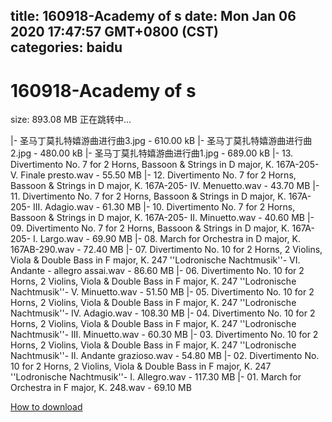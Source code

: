 
title: 160918-Academy of s
date: Mon Jan 06 2020 17:47:57 GMT+0800 (CST)    
categories: baidu
---

# 160918-Academy of s
size: 893.08 MB
 正在跳转中...
 
|- 圣马丁莫扎特嬉游曲进行曲3.jpg - 610.00 kB
|- 圣马丁莫扎特嬉游曲进行曲2.jpg - 480.00 kB
|- 圣马丁莫扎特嬉游曲进行曲1.jpg - 689.00 kB
|- 13. Divertimento No. 7 for 2 Horns, Bassoon & Strings in D major, K. 167A-205- V. Finale presto.wav - 55.50 MB
|- 12. Divertimento No. 7 for 2 Horns, Bassoon & Strings in D major, K. 167A-205- IV. Menuetto.wav - 43.70 MB
|- 11. Divertimento No. 7 for 2 Horns, Bassoon & Strings in D major, K. 167A-205- III. Adagio.wav - 61.30 MB
|- 10. Divertimento No. 7 for 2 Horns, Bassoon & Strings in D major, K. 167A-205- II. Minuetto.wav - 40.60 MB
|- 09. Divertimento No. 7 for 2 Horns, Bassoon & Strings in D major, K. 167A-205- I. Largo.wav - 69.90 MB
|- 08. March for Orchestra in D major, K. 167AB-290.wav - 72.40 MB
|- 07. Divertimento No. 10 for 2 Horns, 2 Violins, Viola & Double Bass in F major, K. 247 ''Lodronische Nachtmusik''- VI. Andante - allegro assai.wav - 86.60 MB
|- 06. Divertimento No. 10 for 2 Horns, 2 Violins, Viola & Double Bass in F major, K. 247 ''Lodronische Nachtmusik''- V. Minuetto.wav - 51.50 MB
|- 05. Divertimento No. 10 for 2 Horns, 2 Violins, Viola & Double Bass in F major, K. 247 ''Lodronische Nachtmusik''- IV. Adagio.wav - 108.30 MB
|- 04. Divertimento No. 10 for 2 Horns, 2 Violins, Viola & Double Bass in F major, K. 247 ''Lodronische Nachtmusik''- III. Minuetto.wav - 60.30 MB
|- 03. Divertimento No. 10 for 2 Horns, 2 Violins, Viola & Double Bass in F major, K. 247 ''Lodronische Nachtmusik''- II. Andante grazioso.wav - 54.80 MB
|- 02. Divertimento No. 10 for 2 Horns, 2 Violins, Viola & Double Bass in F major, K. 247 ''Lodronische Nachtmusik''- I. Allegro.wav - 117.30 MB
|- 01. March for Orchestra in F major, K. 248.wav - 69.10 MB

[How to download](https://bpcam.bemobtrk.com/go/2ceec3aa-1ca2-46d6-b9ff-aaa5c184517c?jno=5371)